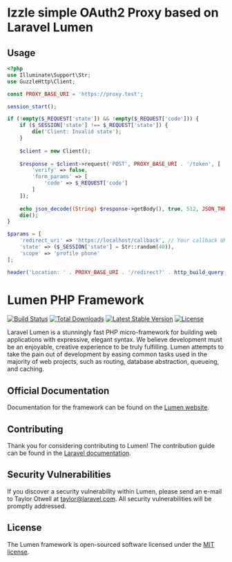 # Izzle simple OAuth2 Proxy based on Laravel Lumen

## Usage

```php
<?php
use Illuminate\Support\Str;
use GuzzleHttp\Client;

const PROXY_BASE_URI = 'https://proxy.test';

session_start();

if (!empty($_REQUEST['state']) && !empty($_REQUEST['code'])) {
    if ($_SESSION['state'] !== $_REQUEST['state']) {
        die('Client: Invalid state');
    }
    
    $client = new Client();
    
    $response = $client->request('POST', PROXY_BASE_URI . '/token', [
        'verify' => false,
        'form_params' => [
            'code' => $_REQUEST['code']
        ]
    ]);
    
    echo json_decode((String) $response->getBody(), true, 512, JSON_THROW_ON_ERROR);
    die();
}

$params = [
    'redirect_uri' => 'https://localhost/callback', // Your callback URL
    'state' => ($_SESSION['state'] = Str::random(40)),
    'scope' => 'profile phone'
];

header('Location: ' . PROXY_BASE_URI . '/redirect?' . http_build_query($params));
```

# Lumen PHP Framework

[![Build Status](https://travis-ci.org/laravel/lumen-framework.svg)](https://travis-ci.org/laravel/lumen-framework)
[![Total Downloads](https://poser.pugx.org/laravel/lumen-framework/d/total.svg)](https://packagist.org/packages/laravel/lumen-framework)
[![Latest Stable Version](https://poser.pugx.org/laravel/lumen-framework/v/stable.svg)](https://packagist.org/packages/laravel/lumen-framework)
[![License](https://poser.pugx.org/laravel/lumen-framework/license.svg)](https://packagist.org/packages/laravel/lumen-framework)

Laravel Lumen is a stunningly fast PHP micro-framework for building web applications with expressive, elegant syntax. We believe development must be an enjoyable, creative experience to be truly fulfilling. Lumen attempts to take the pain out of development by easing common tasks used in the majority of web projects, such as routing, database abstraction, queueing, and caching.

## Official Documentation

Documentation for the framework can be found on the [Lumen website](https://lumen.laravel.com/docs).

## Contributing

Thank you for considering contributing to Lumen! The contribution guide can be found in the [Laravel documentation](https://laravel.com/docs/contributions).

## Security Vulnerabilities

If you discover a security vulnerability within Lumen, please send an e-mail to Taylor Otwell at taylor@laravel.com. All security vulnerabilities will be promptly addressed.

## License

The Lumen framework is open-sourced software licensed under the [MIT license](https://opensource.org/licenses/MIT).
